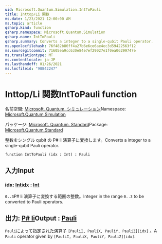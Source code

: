 ```yaml
---
uid: Microsoft.Quantum.Simulation.IntToPauli
title: Inttop/Li 関数
ms.date: 1/23/2021 12:00:00 AM
ms.topic: article
qsharp.kind: function
qsharp.namespace: Microsoft.Quantum.Simulation
qsharp.name: IntToPauli
qsharp.summary: Converts a integer to a single-qubit Pauli operator.
ms.openlocfilehash: 76f482b86ff4a27b6e6ce6ae4ec3d59422563f12
ms.sourcegitcommit: 71605ea9cc630e84e7ef29027e1f0ea06299747e
ms.translationtype: MT
ms.contentlocale: ja-JP
ms.lasthandoff: 01/26/2021
ms.locfileid: "98842247"
---
```

# <a name="inttopauli-function"></a><span data-ttu-id="c8d17-102">Inttop/Li 関数</span><span class="sxs-lookup"><span data-stu-id="c8d17-102">IntToPauli function</span></span>

<span data-ttu-id="c8d17-103">名前空間: [Microsoft. Quantum. シミュレーション](xref:Microsoft.Quantum.Simulation)</span><span class="sxs-lookup"><span data-stu-id="c8d17-103">Namespace: [Microsoft.Quantum.Simulation](xref:Microsoft.Quantum.Simulation)</span></span>

<span data-ttu-id="c8d17-104">パッケージ: [Microsoft. Quantum. Standard](https://nuget.org/packages/Microsoft.Quantum.Standard)</span><span class="sxs-lookup"><span data-stu-id="c8d17-104">Package: [Microsoft.Quantum.Standard](https://nuget.org/packages/Microsoft.Quantum.Standard)</span></span>


<span data-ttu-id="c8d17-105">整数をシングル qubit の P# li 演算子に変換します。</span><span class="sxs-lookup"><span data-stu-id="c8d17-105">Converts a integer to a single-qubit Pauli operator.</span></span>

```qsharp
function IntToPauli (idx : Int) : Pauli
```


## <a name="input"></a><span data-ttu-id="c8d17-106">入力</span><span class="sxs-lookup"><span data-stu-id="c8d17-106">Input</span></span>

### <a name="idx--int"></a><span data-ttu-id="c8d17-107">idx: [Int](xref:microsoft.quantum.lang-ref.int)</span><span class="sxs-lookup"><span data-stu-id="c8d17-107">idx : [Int](xref:microsoft.quantum.lang-ref.int)</span></span>

<span data-ttu-id="c8d17-108">`0..3`P# li 演算子に変換する範囲の整数。</span><span class="sxs-lookup"><span data-stu-id="c8d17-108">Integer in the range `0..3` to be converted to Pauli operators.</span></span>



## <a name="output--pauli"></a><span data-ttu-id="c8d17-109">出力: [P# li](xref:microsoft.quantum.lang-ref.pauli)</span><span class="sxs-lookup"><span data-stu-id="c8d17-109">Output : [Pauli](xref:microsoft.quantum.lang-ref.pauli)</span></span>

<span data-ttu-id="c8d17-110">`Pauli`によって指定された演算子 `[PauliI, PauliX, PauliY, PauliZ][idx]` 。</span><span class="sxs-lookup"><span data-stu-id="c8d17-110">A `Pauli` operator given by `[PauliI, PauliX, PauliY, PauliZ][idx]`.</span></span>
